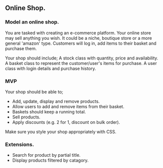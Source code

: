 ## Online Shop.

### Model an online shop.
You are tasked with creating an e-commerce platform. Your online store may sell anything you wish.
It could be a niche, boutique store or a more general 'amazon' type.
Customers will log in, add items to their basket and purchase them.

Your shop should include;
A stock class with quantity, price and availability.
A basket class to represent the customer/user's items for purchase.
A user class with login details and purchase history.

### MVP
Your shop should be able to;
- Add, update, display and remove products.
- Allow users to add and remove items from their basket.
- Baskets should keep a running total.
- Sell products.
- Apply discounts (e.g. 2 for 1, discount on bulk order).

Make sure you style your shop appropriately with CSS.

### Extensions.
- Search for product by partial title.
- Display products filtered by catagory.

#